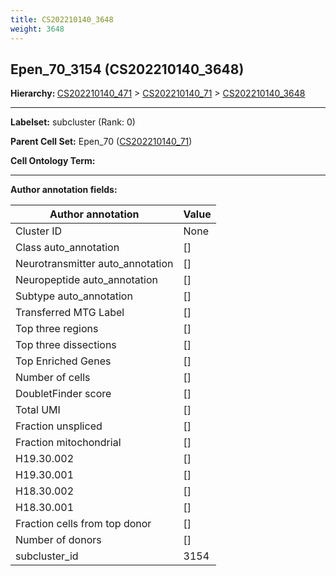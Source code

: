 ```yaml
---
title: CS202210140_3648
weight: 3648
---
```

## Epen_70_3154 (CS202210140_3648)
<b>Hierarchy: </b>
[CS202210140_471](cell_sets/CS202210140_471.md) >
[CS202210140_71](cell_sets/CS202210140_71.md) >
[CS202210140_3648](cell_sets/CS202210140_3648.md)

---


**Labelset:** subcluster (Rank: 0)

**Parent Cell Set:** Epen_70 ([CS202210140_71](cell_sets/CS202210140_71.md))



**Cell Ontology Term:** 

[MARKER GENES.]: #


---

[TRANSFERRED ANNOTATIONS.]: #


[AUTHOR ANNOTATION FIELDS.]: #


**Author annotation fields:**

| Author annotation | Value |
|-------------------|-------|
|Cluster ID|None|
|Class auto_annotation|[]|
|Neurotransmitter auto_annotation|[]|
|Neuropeptide auto_annotation|[]|
|Subtype auto_annotation|[]|
|Transferred MTG Label|[]|
|Top three regions|[]|
|Top three dissections|[]|
|Top Enriched Genes|[]|
|Number of cells|[]|
|DoubletFinder score|[]|
|Total UMI|[]|
|Fraction unspliced|[]|
|Fraction mitochondrial|[]|
|H19.30.002|[]|
|H19.30.001|[]|
|H18.30.002|[]|
|H18.30.001|[]|
|Fraction cells from top donor|[]|
|Number of donors|[]|
|subcluster_id|3154|
